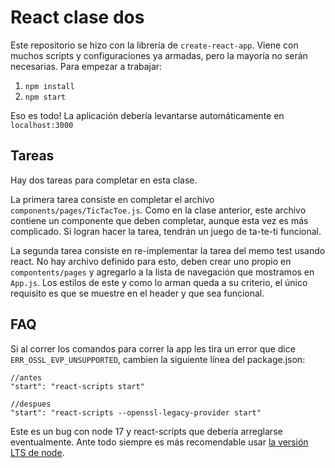 # React clase dos

Este repositorio se hizo con la librería de `create-react-app`. Viene con muchos scripts y configuraciones ya armadas, pero la mayoría no serán necesarias. Para empezar a trabajar:

1. `npm install`
2. `npm start`

Eso es todo! La aplicación debería levantarse automáticamente en `localhost:3000`

## Tareas

Hay dos tareas para completar en esta clase.

La primera tarea consiste en completar el archivo `components/pages/TicTacToe.js`. Como en la clase anterior, este archivo contiene un componente que deben completar, aunque esta vez es más complicado. Si logran hacer la tarea, tendrán un juego de ta-te-ti funcional.

La segunda tarea consiste en re-implementar la tarea del memo test usando react. No hay archivo definido para esto, deben crear uno propio en `compontents/pages` y agregarlo a la lista de navegación que mostramos en `App.js`. Los estilos de este y como lo arman queda a su criterio, el único requisito es que se muestre en el header y que sea funcional.

## FAQ

Si al correr los comandos para correr la app les tira un error que dice `ERR_OSSL_EVP_UNSUPPORTED`, cambien la siguiente línea del package.json:

```
//antes
"start": "react-scripts start"

//despues
"start": "react-scripts --openssl-legacy-provider start"
```

Este es un bug con node 17 y react-scripts que debería arreglarse eventualmente. Ante todo siempre es más recomendable usar [la versión LTS de node](https://nodejs.org/en/).

